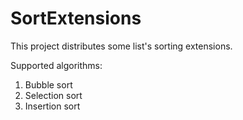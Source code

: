 # SortExtensions

This project distributes some list's sorting extensions.

Supported algorithms:
1. Bubble sort
1. Selection sort
1. Insertion sort